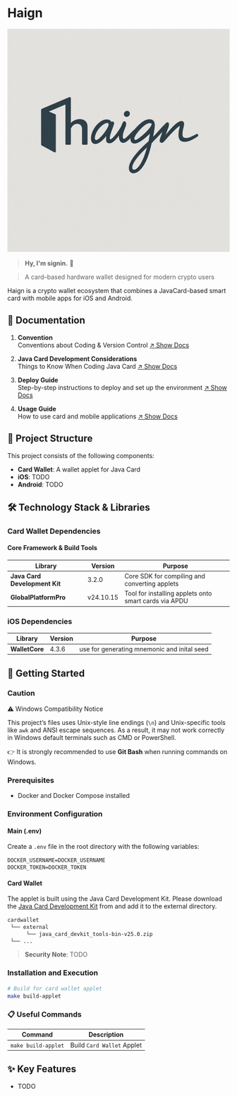# Haign

![Logo](./docs/public/typo_logo.png)

> **Hy, I'm signin.** 🔑

> A card–based hardware wallet designed for modern crypto users

Haign is a crypto wallet ecosystem that combines a JavaCard-based smart card with mobile apps for iOS and Android.

## 📕 Documentation

1. **Convention**  
   Conventions about Coding & Version Control [↗️ Show Docs](./docs/convention.md)

2. **Java Card Development Considerations**  
   Things to Know When Coding Java Card [↗️ Show Docs](./docs/javacard.md)

3. **Deploy Guide**  
   Step-by-step instructions to deploy and set up the environment [↗️ Show Docs](./docs/deploy.md)

4. **Usage Guide**  
   How to use card and mobile applications [↗️ Show Docs](./docs/usage.md)

## 📂 Project Structure

This project consists of the following components:

- **Card Wallet**: A wallet applet for Java Card
- **iOS**: TODO
- **Android**: TODO

## 🛠️ Technology Stack & Libraries

### Card Wallet Dependencies

#### Core Framework & Build Tools

| Library                       | Version   | Purpose                                               |
| ----------------------------- | --------- | ----------------------------------------------------- |
| **Java Card Development Kit** | 3.2.0     | Core SDK for compiling and converting applets         |
| **GlobalPlatformPro**         | v24.10.15 | Tool for installing applets onto smart cards via APDU |

### iOS Dependencies

| Library        | Version | Purpose                                     |
| -------------- | ------- | ------------------------------------------- |
| **WalletCore** | 4.3.6   | use for generating mnemonic and inital seed |

## 🚀 Getting Started

### Caution

⚠️ Windows Compatibility Notice

This project’s files uses Unix-style line endings (`\n`) and Unix-specific tools like `awk` and ANSI escape sequences. As a result, it may not work correctly in Windows default terminals such as CMD or PowerShell.

👉 It is strongly recommended to use **Git Bash** when running commands on Windows.

### Prerequisites

- Docker and Docker Compose installed

### Environment Configuration

#### Main (.env)

Create a `.env` file in the root directory with the following variables:

```
DOCKER_USERNAME=DOCKER_USERNAME
DOCKER_TOKEN=DOCKER_TOKEN
```

#### Card Wallet

The applet is built using the Java Card Development Kit. Please download the [Java Card Development Kit](https://www.oracle.com/java/technologies/javacard-downloads.html) from and add it to the external directory.

```
cardwallet
 └── external
      └── java_card_devkit_tools-bin-v25.0.zip
 └── ...
```

> **Security Note**: TODO

### Installation and Execution

```bash
# Build for card wallet applet
make build-applet

```

### 📋 Useful Commands

| Command             | Description                |
| ------------------- | -------------------------- |
| `make build-applet` | Build `Card Wallet` Applet |

## ✨ Key Features

- TODO
